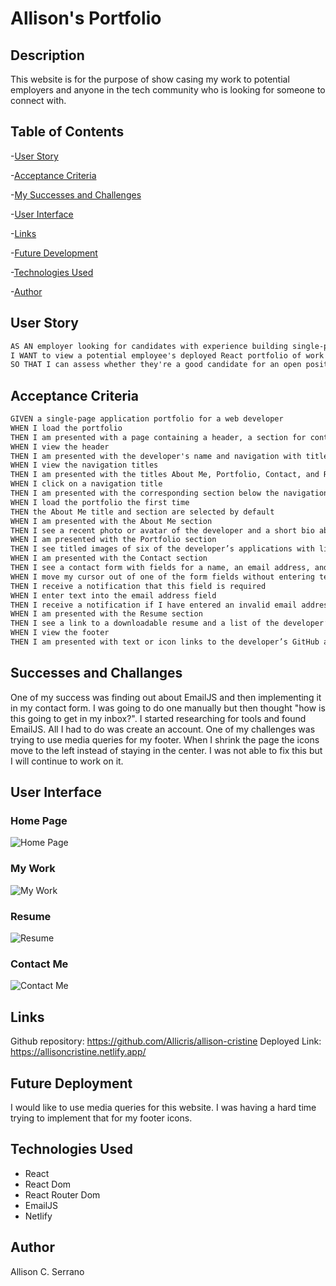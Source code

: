 # Allison's Portfolio

## Description
This website is for the purpose of show casing my work to potential employers and anyone in the tech community who is looking for someone to connect with.

## Table of Contents
-[User Story](#User-Story)

-[Acceptance Criteria](#Acceptance-Criteria)

-[My Successes and Challenges](#My-Successes-and-Challenges)

-[User Interface](#User-Interface)

-[Links](#Links)

-[Future Development](#Future-Development)

-[Technologies Used](#Technologies-Used)

-[Author](#Author)

## User Story
```md
AS AN employer looking for candidates with experience building single-page applications
I WANT to view a potential employee's deployed React portfolio of work samples
SO THAT I can assess whether they're a good candidate for an open position
````

## Acceptance Criteria
```md
GIVEN a single-page application portfolio for a web developer
WHEN I load the portfolio
THEN I am presented with a page containing a header, a section for content, and a footer
WHEN I view the header
THEN I am presented with the developer's name and navigation with titles corresponding to different sections of the portfolio
WHEN I view the navigation titles
THEN I am presented with the titles About Me, Portfolio, Contact, and Resume, and the title corresponding to the current section is highlighted
WHEN I click on a navigation title
THEN I am presented with the corresponding section below the navigation without the page reloading and that title is highlighted
WHEN I load the portfolio the first time
THEN the About Me title and section are selected by default
WHEN I am presented with the About Me section
THEN I see a recent photo or avatar of the developer and a short bio about them
WHEN I am presented with the Portfolio section
THEN I see titled images of six of the developer’s applications with links to both the deployed applications and the corresponding GitHub repository
WHEN I am presented with the Contact section
THEN I see a contact form with fields for a name, an email address, and a message
WHEN I move my cursor out of one of the form fields without entering text
THEN I receive a notification that this field is required
WHEN I enter text into the email address field
THEN I receive a notification if I have entered an invalid email address
WHEN I am presented with the Resume section
THEN I see a link to a downloadable resume and a list of the developer’s proficiencies
WHEN I view the footer
THEN I am presented with text or icon links to the developer’s GitHub and LinkedIn profiles, and their profile on a third platform (Stack Overflow, Twitter)
````

## Successes and Challanges
One of my success was finding out about EmailJS and then implementing it in my contact form. I was going to do one manually but then thought "how is this going to get in my inbox?". I started researching for tools and found EmailJS. All I had to do was create an account. One of my challenges was trying to use media queries for my footer. When I shrink the page the icons move to the left instead of staying in the center. I was not able to fix this but I will continue to work on it. 

## User Interface
### Home Page
![Home Page](./assets/images/home.png)
### My Work
![My Work](./assets/images/mywork.png)
### Resume
![Resume](./assets/images/myresume.png)
### Contact Me
![Contact Me](./assets/images/contactme.png)

## Links
Github repository: https://github.com/Allicris/allison-cristine
Deployed Link: https://allisoncristine.netlify.app/

## Future Deployment
I would like to use media queries for this website. I was having a hard time trying to implement that for my footer icons. 

## Technologies Used
- React
- React Dom
- React Router Dom
- EmailJS
- Netlify

## Author
Allison C. Serrano
